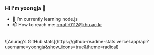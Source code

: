 ### Hi I'm yoongja 👋



- 🌱 I’m currently learning node.js <br>
- 📫 How to reach me: rmatlr0112@khu.ac.kr <br>
<br>
![Anurag's GitHub stats](https://github-readme-stats.vercel.app/api?username=yoongja&show_icons=true&theme=radical)

<!--
**yoongja/yoongja** is a ✨ _special_ ✨ repository because its `README.md` (this file) appears on your GitHub profile.

Here are some ideas to get you started:

- 🔭 I’m currently working on ...
- 🌱 I’m currently learning ...
- 👯 I’m looking to collaborate on ...
- 🤔 I’m looking for help with ...
- 💬 Ask me about ...
- 📫 How to reach me: ...
- 😄 Pronouns: ...
- ⚡ Fun fact: ...
-->
